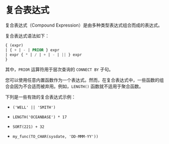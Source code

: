 复合表达式 
==========================

复合表达式（Compound Expression）是由多种类型表达式组合而成的表达式。

复合表达式语法如下：

```sql
{ (expr)
| { + | - | PRIOR } expr
| expr { * | / | + | - | || } expr
}
```



其中，`PRIOR` 运算符用于层次查询的 `CONNECT BY` 子句。

您可以使用任意内置函数作为一个表达式。然而，在复合表达式中，一些函数的组合会因为不合适而被弃用。例如，`LENGTH()` 函数就不适用于聚合函数。

下列是一些有效的复合表达式示例：

* `('WELL' || 'SMITH')`

* `LENGTH('OCEANBASE') * 17`

* `SORT(221) + 32`

* `my_func(TO_CHAR(sysdate, 'DD-MMM-YY'))`



